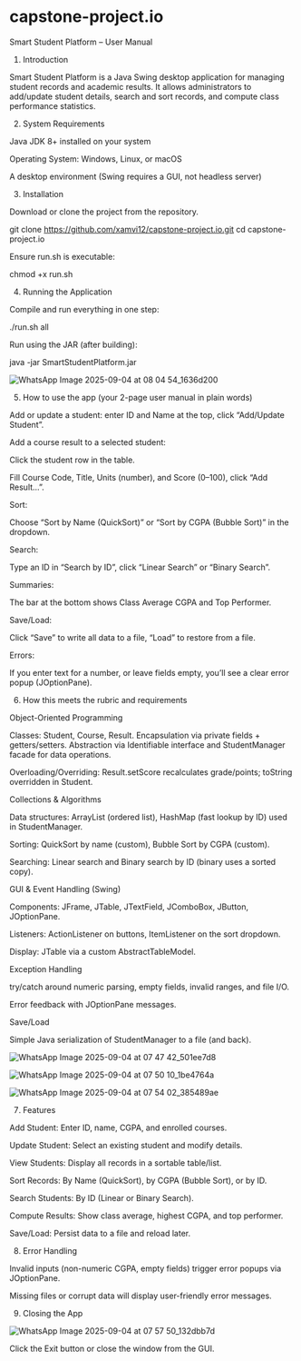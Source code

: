 # capstone-project.io
Smart Student Platform – User Manual

1. Introduction

Smart Student Platform is a Java Swing desktop application for managing student records and academic results.
It allows administrators to add/update student details, search and sort records, and compute class performance statistics.

2. System Requirements

Java JDK 8+ installed on your system

Operating System: Windows, Linux, or macOS

A desktop environment (Swing requires a GUI, not headless server)

3. Installation

Download or clone the project from the repository.

git clone https://github.com/xamvi12/capstone-project.io.git
cd capstone-project.io


Ensure run.sh is executable:

chmod +x run.sh

4. Running the Application

Compile and run everything in one step:

./run.sh all


Run using the JAR (after building):

java -jar SmartStudentPlatform.jar

![WhatsApp Image 2025-09-04 at 08 04 54_1636d200](https://github.com/user-attachments/assets/a1cdf106-01f8-4e82-b0b9-2cd4ee201810)


5) How to use the app (your 2-page user manual in plain words)

Add or update a student: enter ID and Name at the top, click “Add/Update Student”.

Add a course result to a selected student:

Click the student row in the table.

Fill Course Code, Title, Units (number), and Score (0–100), click “Add Result…”.

Sort:

Choose “Sort by Name (QuickSort)” or “Sort by CGPA (Bubble Sort)” in the dropdown.

Search:

Type an ID in “Search by ID”, click “Linear Search” or “Binary Search”.

Summaries:

The bar at the bottom shows Class Average CGPA and Top Performer.

Save/Load:

Click “Save” to write all data to a file, “Load” to restore from a file.

Errors:

If you enter text for a number, or leave fields empty, you’ll see a clear error popup (JOptionPane).

6) How this meets the rubric and requirements

Object-Oriented Programming

Classes: Student, Course, Result. Encapsulation via private fields + getters/setters. Abstraction via Identifiable interface and StudentManager facade for data operations.

Overloading/Overriding: Result.setScore recalculates grade/points; toString overridden in Student.

Collections & Algorithms

Data structures: ArrayList (ordered list), HashMap (fast lookup by ID) used in StudentManager.

Sorting: QuickSort by name (custom), Bubble Sort by CGPA (custom).

Searching: Linear search and Binary search by ID (binary uses a sorted copy).

GUI & Event Handling (Swing)

Components: JFrame, JTable, JTextField, JComboBox, JButton, JOptionPane.

Listeners: ActionListener on buttons, ItemListener on the sort dropdown.

Display: JTable via a custom AbstractTableModel.

Exception Handling

try/catch around numeric parsing, empty fields, invalid ranges, and file I/O.

Error feedback with JOptionPane messages.

Save/Load

Simple Java serialization of StudentManager to a file (and back).

![WhatsApp Image 2025-09-04 at 07 47 42_501ee7d8](https://github.com/user-attachments/assets/878ba02f-70ef-41d7-85d9-f29a591de7ba)

![WhatsApp Image 2025-09-04 at 07 50 10_1be4764a](https://github.com/user-attachments/assets/468e3a49-1fc4-498c-aecc-04e01d182cb8)

![WhatsApp Image 2025-09-04 at 07 54 02_385489ae](https://github.com/user-attachments/assets/4d0cda4f-ada1-40b8-b137-f773b7131e94)



7. Features

Add Student: Enter ID, name, CGPA, and enrolled courses.

Update Student: Select an existing student and modify details.

View Students: Display all records in a sortable table/list.

Sort Records: By Name (QuickSort), by CGPA (Bubble Sort), or by ID.

Search Students: By ID (Linear or Binary Search).

Compute Results: Show class average, highest CGPA, and top performer.

Save/Load: Persist data to a file and reload later.

8. Error Handling

Invalid inputs (non-numeric CGPA, empty fields) trigger error popups via JOptionPane.

Missing files or corrupt data will display user-friendly error messages.

9. Closing the App

![WhatsApp Image 2025-09-04 at 07 57 50_132dbb7d](https://github.com/user-attachments/assets/3c2577bc-25bf-4f2b-960a-fb4031c181a9)

Click the Exit button or close the window from the GUI.
